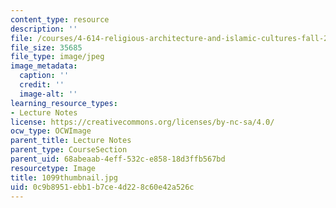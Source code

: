 ```yaml
---
content_type: resource
description: ''
file: /courses/4-614-religious-architecture-and-islamic-cultures-fall-2002/0c9b8951ebb1b7ce4d228c60e42a526c_1099thumbnail.jpg
file_size: 35685
file_type: image/jpeg
image_metadata:
  caption: ''
  credit: ''
  image-alt: ''
learning_resource_types:
- Lecture Notes
license: https://creativecommons.org/licenses/by-nc-sa/4.0/
ocw_type: OCWImage
parent_title: Lecture Notes
parent_type: CourseSection
parent_uid: 68abeaab-4eff-532c-e858-18d3ffb567bd
resourcetype: Image
title: 1099thumbnail.jpg
uid: 0c9b8951-ebb1-b7ce-4d22-8c60e42a526c
---
```

